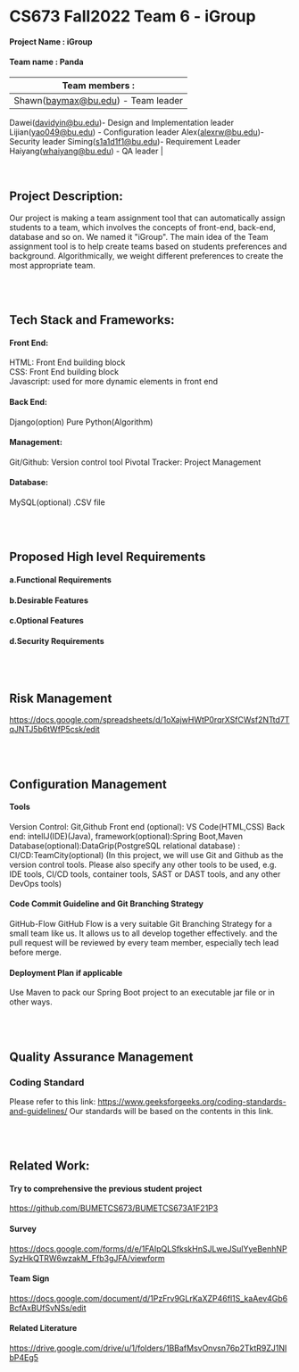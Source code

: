 CS673 Fall2022 Team 6 - iGroup
=======================================

#### Project Name : iGroup
#### Team name : Panda

|Team members :|
|---|
|Shawn(baymax@bu.edu) - Team leader 
Dawei(davidyin@bu.edu)- Design and Implementation leader
Lijian(yao049@bu.edu) - Configuration leader
Alex(alexrw@bu.edu)- Security leader
Siming(s1a1d1f1@bu.edu)- Requirement Leader
Haiyang(whaiyang@bu.edu) - QA leader |

<br />

## Project Description:

Our project is making a team assignment tool that can automatically assign students to a team, which involves the concepts of front-end, back-end, database and so on. We named it "iGroup".  The main idea of the Team assignment tool is to help create teams based on students preferences and background. Algorithmically, we weight different preferences to create the most appropriate team.

<br /><br />

## Tech Stack and Frameworks:

#### Front End: 
HTML: Front End building block <br>
CSS: Front End building block <br>
Javascript: used for more dynamic elements in front end
#### Back End:
Django(option)
Pure Python(Algorithm)
#### Management:
Git/Github: Version control tool 
Pivotal Tracker: Project Management
#### Database:
MySQL(optional)
.CSV file

<br /><br />

## Proposed High level Requirements

#### a.Functional Requirements  
#### b.Desirable Features
#### c.Optional Features
#### d.Security Requirements

<br /><br />

## Risk Management
https://docs.google.com/spreadsheets/d/1oXajwHWtP0rqrXSfCWsf2NTtd7TqJNTJ5b6tWfP5csk/edit

<br /><br />

## Configuration Management
#### Tools
Version Control: Git,Github
Front end (optional): VS Code(HTML,CSS)
Back end: intellJ(IDE)(Java),  framework(optional):Spring Boot,Maven
Database(optional):DataGrip(PostgreSQL relational database) :
CI/CD:TeamCity(optional)
(In this project, we will use Git and Github as the version control tools. Please also specify any other tools to be used, e.g. IDE tools, CI/CD tools, container tools, SAST or DAST tools, and any other DevOps tools)

#### Code Commit Guideline and Git Branching Strategy
GitHub-Flow
GitHub Flow is a very suitable Git Branching Strategy for a small team like us. It allows us to all develop together effectively. and the pull request will be reviewed by every team member, especially tech lead before merge.

#### Deployment Plan if applicable
Use Maven to pack our Spring Boot project to an executable jar file or in other ways.

<br /><br />


## Quality Assurance Management


### Coding Standard
Please refer to this link: 
https://www.geeksforgeeks.org/coding-standards-and-guidelines/
Our standards will be based on the contents in this link.


<br /><br />

## Related Work:
#### Try to comprehensive the previous student project 
https://github.com/BUMETCS673/BUMETCS673A1F21P3
#### Survey
https://docs.google.com/forms/d/e/1FAIpQLSfkskHnSJLweJSulYyeBenhNPSyzHkQTRW6wzakM_Ffb3gJFA/viewform
#### Team Sign
https://docs.google.com/document/d/1PzFrv9GLrKaXZP46fl1S_kaAev4Gb6BcfAxBUfSvNSs/edit
#### Related Literature
 https://drive.google.com/drive/u/1/folders/1BBafMsvOnvsn76p2TktR9ZJ1NIbP4Eg5
